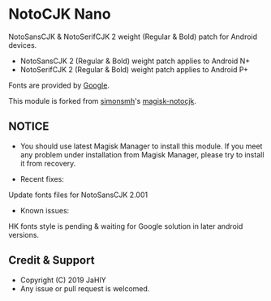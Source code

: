 # NotoCJK Nano

NotoSansCJK & NotoSerifCJK 2 weight (Regular & Bold) patch for Android devices.

* NotoSansCJK 2 (Regular & Bold) weight patch applies to Android N+
* NotoSerifCJK 2 (Regular & Bold) weight patch applies to Android P+

Fonts are provided by [Google](https://github.com/googlei18n/noto-cjk).

This module is forked from [simonsmh](https://github.com/simonsmh)'s [magisk-notocjk](https://github.com/Magisk-Modules-Repo/magisk-notocjk).


## NOTICE

* You should use latest Magisk Manager to install this module. If you meet any problem under installation from Magisk Manager, please try to install it from recovery.

* Recent fixes:

Update fonts files for NotoSansCJK 2.001

* Known issues:

HK fonts style is pending & waiting for Google solution in later android versions.

## Credit & Support

* Copyright (C) 2019 JaHIY
* Any issue or pull request is welcomed.
